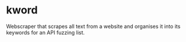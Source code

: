 # kword
Webscraper that scrapes all text from a website and organises it into its keywords for an API fuzzing list.
